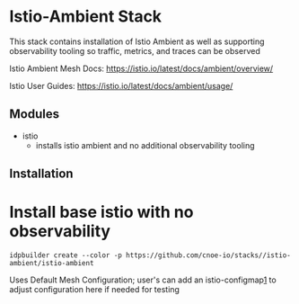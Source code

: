 # Istio-Ambient Stack

This stack contains installation of Istio Ambient as well as supporting observability tooling so traffic, metrics, and traces can be observed

Istio Ambient Mesh Docs: https://istio.io/latest/docs/ambient/overview/

Istio User Guides: https://istio.io/latest/docs/ambient/usage/

## Modules
- istio
  - installs istio ambient and no additional observability tooling

## Installation

# Install base istio with no observability

`idpbuilder create --color -p https://github.com/cnoe-io/stacks//istio-ambient/istio-ambient`

Uses Default Mesh Configuration; user's can add an istio-configmap[1] to adjust configuration here if needed for testing 

[1]: https://istio.io/latest/docs/reference/config/istio.mesh.v1alpha1/
